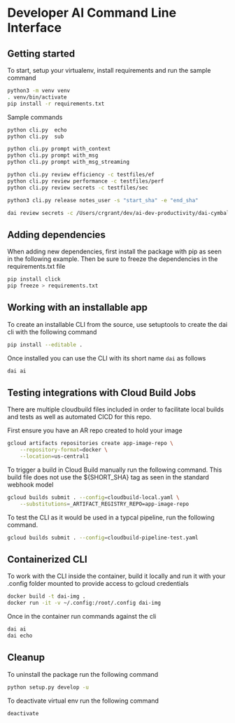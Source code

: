 # Developer AI Command Line Interface

## Getting started
To start, setup your virtualenv, install requirements and run the sample command

```sh
python3 -m venv venv
. venv/bin/activate
pip install -r requirements.txt

```

Sample commands
```sh
python cli.py  echo
python cli.py  sub 

python cli.py prompt with_context  
python cli.py prompt with_msg
python cli.py prompt with_msg_streaming

python cli.py review efficiency -c testfiles/ef
python cli.py review performance -c testfiles/perf
python cli.py review secrets -c testfiles/sec

python3 cli.py release notes_user -s "start_sha" -e "end_sha" 

dai review secrets -c /Users/crgrant/dev/ai-dev-productivity/dai-cymbal-demo/src/ledger/balancereader/src/main/java/anthos/samples/bankofanthos/balancereader

```
## Adding dependencies

When adding new dependencies, first install the package with pip as seen in the following example. Then be sure to freeze the dependencies in the requirements.txt file

```sh
pip install click
pip freeze > requirements.txt
```

## Working with an installable app

To create an installable CLI from the source, use setuptools to create the dai cli with the following command

```sh
pip install --editable .
```

Once installed you can use the CLI with its short name `dai` as follows

```sh
dai ai
```

## Testing integrations with Cloud Build Jobs

There are multiple cloudbuild files included in order to facilitate local builds and tests as well as automated CICD for this repo.

First ensure you have an AR repo created to hold your image

```sh
gcloud artifacts repositories create app-image-repo \
    --repository-format=docker \
    --location=us-central1
```

To trigger a build in Cloud Build manually run the following command. This build file does not use the ${SHORT_SHA} tag as seen in the standard webhook model

```sh
gcloud builds submit . --config=cloudbuild-local.yaml \
    --substitutions=_ARTIFACT_REGISTRY_REPO=app-image-repo
```

To test the CLI as it would be used in a typcal pipeline, run the following command.

```sh
gcloud builds submit . --config=cloudbuild-pipeline-test.yaml 

```

## Containerized CLI

To work with the CLI inside the container, build it locally and run it with your .config folder mounted to provide access to gcloud credentials

```sh
docker build -t dai-img .
docker run -it -v ~/.config:/root/.config dai-img
```

Once in the container run commands against the cli

```sh
dai ai
dai echo
```

## Cleanup

To uninstall the package run the following command

```sh
python setup.py develop -u
```

To deactivate virtual env run the following command

```sh
deactivate
```

